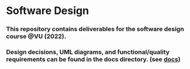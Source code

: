 # Software Design 

### This repository contains deliverables for the software design course @VU (2022).
### Design decisions, UML diagrams, and functional/quality requirements can be found in the docs directory. (see [docs](https://github.com/amin91s/VU-Software-Design-2022/tree/main/docs))
